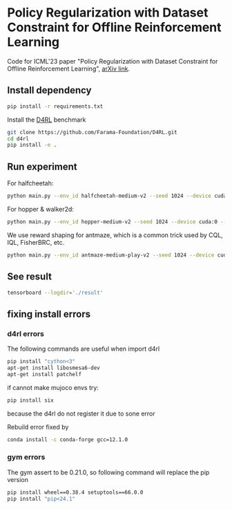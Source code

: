 # Policy Regularization with Dataset Constraint for Offline Reinforcement Learning

Code for ICML'23 paper "Policy Regularization with Dataset Constraint for Offline Reinforcement Learning", [arXiv link](https://arxiv.org/abs/2306.06569).

## Install dependency

```bash
pip install -r requirements.txt
```

Install the [D4RL](https://github.com/Farama-Foundation/D4RL) benchmark

```bash
git clone https://github.com/Farama-Foundation/D4RL.git
cd d4rl
pip install -e .
```

## Run experiment

For halfcheetah:

```bash
python main.py --env_id halfcheetah-medium-v2 --seed 1024 --device cuda:0 --alpha 40.0 --beta 2.0 --k 1
```

For hopper & walker2d:

```bash
python main.py --env_id hopper-medium-v2 --seed 1024 --device cuda:0 --alpha 2.5 --beta 2.0 --k 1
```

We use reward shaping for antmaze, which is a common trick used by CQL, IQL, FisherBRC, etc.

```bash
python main.py --env_id antmaze-medium-play-v2 --seed 1024 --device cuda:0 --alpha 7.5 --beta 7.5 --k 1 --scale=10000 --shift=-1
```

## See result

```bash
tensorboard --logdir='./result'
```

## fixing install errors

### d4rl errors

The following commands are useful when import d4rl

```bash
pip install "cython<3"
apt-get install libosmesa6-dev
apt-get install patchelf
```

if cannot make mujoco envs try:

```bash
pip install six
```

because the d4rl do not register it due to sone error

Rebuild error fixed by

```bash
conda install -c conda-forge gcc=12.1.0
```

### gym errors

The gym assert to be 0.21.0, so following command will replace the pip version

```bash
pip install wheel==0.38.4 setuptools==66.0.0
pip install "pip<24.1"
```